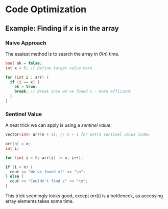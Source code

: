 # Code Optimization

## Example: Finding if $x$ is in the array

### Naive Approach

The easiest method is to search the array in $\theta(n)$ time.

```cpp
bool ok = false;
int x = 5; // Define target value here

for (int i : arr) {
  if (i == x) {
    ok = true;
    break; // Break once we've found x - more efficient
  }
}
```

### Sentinel Value

A neat trick we can apply is using a $sentinel \ value$:

```cpp
vector<int> arr(n + 1); // n + 1 for extra sentinel value index

arr[n] = x;
int i;

for (int i = 0; arr[i] != x; i++);

if (i < n) {
  cout << "We've found x!" << "\n";
} else {
  cout << "Couldn't find x" << "\n";
}
```

This trick seemingly looks good, except $arr[i]$ is a bottleneck, as accessing array elements takes some time.
